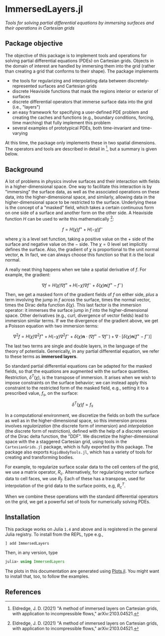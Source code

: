 # ImmersedLayers.jl

*Tools for solving partial differential equations by immersing surfaces and their operations in Cartesian grids*

## Package objective

The objective of this package is to implement tools and operations for solving
partial differential equations (PDEs) on Cartesian grids. Objects in the domain
of interest are handled by immersing them into the grid (rather than creating
a grid that conforms to their shape). The package implements    
- the tools for regularizing and interpolating data between discretely-represented surfaces and Cartesian grids
- discrete Heaviside functions that mask the regions interior or exterior of surfaces
- discrete differential operators that immerse surface data into the grid (i.e.,
  "layers")
- an easy framework for specifying a user-defined PDE problem and creating the caches and functions (e.g., boundary conditions, forcing, time marching) that fully implement this problem
- several examples of prototypical PDEs, both time-invariant and time-varying

At this time, the package only implements these in two spatial dimensions. The operators and tools are described in detail in [^1], but a summary is given below.

## Background

A lot of problems in physics involve surfaces and their interaction with fields
in a higher-dimensional space. One way to facilitate this interaction
is by "immersing" the surface data, as well as the associated operations on these data, into the higher-dimensional space, and similarly, allowing data in the
higher-dimensional space to be restricted to the surface. Underlying these is
the concept of a "masked" field, which takes a certain continuous form on one
side of a surface and another form on the other side. A Heaviside function $H$ can be used to write this mathematically [^1]:

$$f = H(\chi) f^+ + H(-\chi) f^-$$

where $\chi$ is a level set function, taking a positive value on the $+$ side of the surface and negative value on the $-$ side. The $\chi=0$ level set implicitly defines the surface. Also, the gradient of $\chi$ is proportional to the unit normal vector, $\mathbf{n}$. In fact, we can always choose this function so that it *is* the local normal.

A really neat thing happens when we take a spatial derivative of $f$. For example, the gradient:

$$\nabla f = H(\chi) \nabla f^+ + H(-\chi) \nabla f^- + \delta(\chi)\mathbf{n}(f^+ - f^-)$$

Then, we get a masked form of the gradient fields of $f$ on either side, *plus* a term involving the jump in $f$ across the surface, times the normal vector, times the Dirac delta function $\delta(\chi)$. This last factor is the immersion operator: it immerses the surface jump in $f$ into the higher-dimensional space. Other derivatives (e.g., curl, divergence of vector fields) lead to immersion similar terms. If we the divergence of the gradient above, we get a Poisson equation with two immersion terms:

$$\nabla^2 f = H(\chi) \nabla^2 f^+ + H(-\chi) \nabla^2 f^- + \delta(\chi)\mathbf{n} \cdot (\nabla f^+ - \nabla f^-) +  \nabla \cdot \left[\delta(\chi)\mathbf{n}(f^+ - f^-) \right]$$

The last two terms are single and double layers, in the language of the theory of potentials. Generically, in any partial differential equation, we refer to these terms as **immersed layers**.

So standard partial differential equations can be adapted for the masked fields, so that the equations are augmented with the surface quantities. Restriction, $\delta^T(\chi)$, is the transpose of immersion. It arises when we wish to impose constraints on the surface behavior; we can instead apply this constraint to the restricted form of the masked field, e.g., setting it to a prescribed value, $f_s$, on the surface:

$$\delta^T(\chi) f = f_s$$

In a computational environment, we discretize the fields on both the surface as well as in the higher-dimensional space, so this immersion process involves *regularization* (the discrete form of immersion) and *interpolation* (the discrete form of restriction), defined with the help of a discrete version of the Dirac delta function, the "DDF". We discretize the higher-dimensional space with the a staggered Cartesian grid, using tools in the `CartesianGrids.jl` package, which is
fully exported by this package. The package also exports `RigidBodyTools.jl`,
which has a variety of tools for creating and transforming bodies.

For example, to regularize surface scalar data to the cell centers of the grid,
we use a matrix operator, $R_c$. Alternatively, for regularizing vector surface data to cell faces, we use $R_f$. Each of these has a transpose, used for interpolation of the grid data to the surface points, e.g, $R_c^T$.

When we combine these operations with the standard differential operators on the grid, we get a powerful set of tools for numerically solving PDEs.


## Installation

This package works on Julia `1.4` and above and is registered in the general Julia registry. To install from the REPL, type
e.g.,
```julia
] add ImmersedLayers
```

Then, in any version, type
```julia
julia> using ImmersedLayers
```

The plots in this documentation are generated using [Plots.jl](http://docs.juliaplots.org/latest/).
You might want to install that, too, to follow the examples.

## References

[^1]: Eldredge, J. D. (2021) "A method of immersed layers on Cartesian grids, with application to incompressible flows," arXiv:2103.04521.
